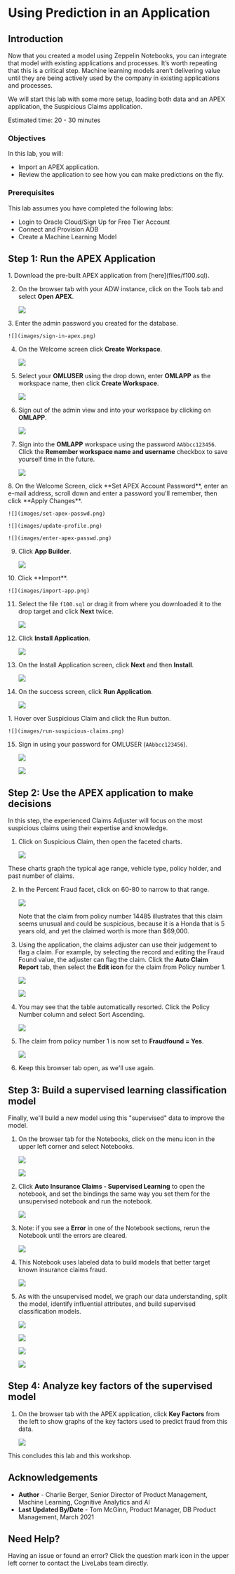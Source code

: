 # Using Prediction in an Application

## Introduction

Now that you created a model using Zeppelin Notebooks, you can integrate that model with existing applications and processes. It’s worth repeating that this is a critical step. Machine learning models aren’t delivering value until they are being actively used by the company in existing applications and processes.

We will start this lab with some more setup, loading both data and an APEX application, the Suspicious Claims application.

Estimated time: 20 - 30 minutes

### Objectives

In this lab, you will:
- Import an APEX application.
- Review the application to see how you can make predictions on the fly.

### Prerequisites

This lab assumes you have completed the following labs:
- Login to Oracle Cloud/Sign Up for Free Tier Account
- Connect and Provision ADB
- Create a Machine Learning Model

## **Step 1:** Run the APEX Application

<if type="freetier">
1. Download the pre-built APEX application from [here](files/f100.sql).
</if>

2. On the browser tab with your ADW instance, click on the Tools tab and select **Open APEX**.

    ![](images/adw-tools-open-apex.png)

<if type="freetier">
3. Enter the admin password you created for the database.

    ![](images/sign-in-apex.png)

4. On the Welcome screen click **Create Workspace**.

    ![](images/welcome-apex.png)

5. Select your **OMLUSER** using the drop down, enter **OMLAPP** as the workspace name, then click **Create Workspace**.

    ![](images/create-omlapp-ws.png)

6. Sign out of the admin view and into your workspace by clicking on **OMLAPP**.

    ![](images/signout-apex-admin.png)
</if>

7. Sign into the **OMLAPP** workspace <if type="livelabs">using the password `AAbbcc123456`</if>. Click the **Remember workspace name and username** checkbox to save yourself time in the future.

    ![](images/sign-in-apex-omlapp.png)

<if type="freetier">
8. On the Welcome Screen, click **Set APEX Account Password**, enter an e-mail address, scroll down and enter a password you'll remember, then click **Apply Changes**.

    ![](images/set-apex-passwd.png)

    ![](images/update-profile.png)

    ![](images/enter-apex-passwd.png)

</if>

9. Click **App Builder**.

    ![](images/app-builder.png)

<if type="freetier">
10. Click **Import**.

    ![](images/import-app.png)

11. Select the file `f100.sql` or drag it from where you downloaded it to the drop target and click **Next** twice.

    ![](images/import-app-2.png)

12. Click **Install Application**.

    ![](images/install-app.png)

13. On the Install Application screen, click **Next** and then **Install**.

    ![](images/install-app-2.png)

14. On the success screen, click **Run Application**.

    ![](images/run-app.png)

</if>
<if type="livelabs">
1. Hover over Suspicious Claim and click the Run button.

    ![](images/run-suspicious-claims.png)

</if>

15. Sign in using your password for OMLUSER<if type="livelabs"> (`AAbbcc123456`)</if>.

    ![](images/sign-in-app.png)

    ![](images/suspicious_claim.png)


## **Step 2:** Use the APEX application to make decisions

In this step, the experienced Claims Adjuster will focus on the most suspicious claims using their expertise and knowledge.

1. Click on Suspicious Claim, then open the faceted charts.

    ![](images/suspicious-claim-facets.png)

  These charts graph the typical age range, vehicle type, policy holder, and past number of claims.

2. In the Percent Fraud facet, click on 60-80 to narrow to that range.

    ![](images/suspicious-claim-facets-60.png)

    Note that the claim from policy number 14485 illustrates that this claim seems unusual and could be suspicious, because it is a Honda that is 5 years old, and yet the claimed worth is more than $69,000.

3. Using the application, the claims adjuster can use their judgement to flag a claim. For example, by selecting the record and editing the Fraud Found value, the adjuster can flag the claim. Click the **Auto Claim Report** tab, then select the **Edit icon** for the claim from Policy number 1.

    ![](images/flag-fraud-1.png)

    ![](images/flag-fraud-2.png)

4. You may see that the table automatically resorted. Click the Policy Number column and select Sort Ascending.

    ![](images/flag-fraud-3.png)

5. The claim from policy number 1 is now set to **Fraudfound = Yes**.

    ![](images/flag-fraud-4.png)

6. Keep this browser tab open, as we'll use again.

## **Step 3:** Build a supervised learning classification model

Finally, we'll build a new model using this "supervised" data to improve the model.

1. On the browser tab for the Notebooks, click on the menu icon in the upper left corner and select Notebooks.

    ![](images/menu.png)

    ![](images/open-notebooks-menu.png)

2. Click **Auto Insurance Claims - Supervised Learning** to open the notebook, and set the bindings the same way you set them for the unsupervised notebook and run the notebook.

    ![](images/super-notebook.png)

3. Note: if you see a **Error** in one of the Notebook sections, rerun the Notebook until the errors are cleared.

    ![](images/notebook-error.png)

3. This Notebook uses labeled data to build models that better target known insurance claims fraud.

    ![](images/super-1.png)

4. As with the unsupervised model, we graph our data understanding, split the model, identify influential attributes, and build supervised classification models.

    ![](images/super-2.png)

    ![](images/super-3.png)

    ![](images/super-4.png)

    ![](images/super-5.png)

## **Step 4:** Analyze key factors of the supervised model

1. On the browser tab with the APEX application, click **Key Factors** from the left to show graphs of the key factors used to predict fraud from this data.

    ![](images/key-factors.png)

This concludes this lab and this workshop.

## Acknowledgements

- **Author** - Charlie Berger, Senior Director of Product Management, Machine Learning, Cognitive Analytics and AI
- **Last Updated By/Date** - Tom McGinn, Product Manager, DB Product Management, March 2021

## Need Help?
Having an issue or found an error?  Click the question mark icon in the upper left corner to contact the LiveLabs team directly.
